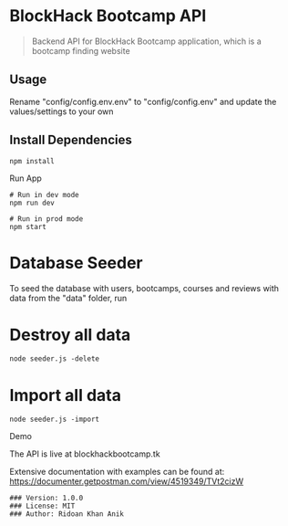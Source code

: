# BlockHack Bootcamp API
> Backend API for BlockHack Bootcamp application, which is a bootcamp finding website

## Usage

Rename "config/config.env.env" to "config/config.env" and update the values/settings to your own

## Install Dependencies
```
npm install
```
Run App
```
# Run in dev mode
npm run dev

# Run in prod mode
npm start
```
# Database Seeder

To seed the database with users, bootcamps, courses and reviews with data from the "data" folder, run

# Destroy all data
```
node seeder.js -delete
```
# Import all data
```
node seeder.js -import
```
Demo

The API is live at blockhackbootcamp.tk

Extensive documentation with examples can be found at: https://documenter.getpostman.com/view/4519349/TVt2cizW


    ### Version: 1.0.0
    ### License: MIT
    ### Author: Ridoan Khan Anik
 
 
 
 
 

 <!-- To generate document with docgen just copy the exe and exported json in the same directory and the following command
 cmd /K "windows_amd64_2.exe" build -i BH.postman_collection.json -o index.html

 Firefox

 Type about:config in the Firefox address bar and find security.csp.enable and set it to false.
 Chrome

 You can install the extension called Disable Content-Security-Policy to disable CSP.
 
 
For Degital-ocean tutorial:
https://gist.github.com/bradtraversy/cd90d1ed3c462fe3bddd11bf8953a896 -->
